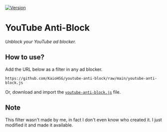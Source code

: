 [![Version](https://img.shields.io/badge/version-1.0-green)](https://github.com/KaioHSG/youtube-anti-block/raw/main/youtube-anti-block.txt)

# YouTube Anti-Block

*Unblock your YouTube ad blocker.*

## How to use?

Add the URL below as a filter in any ad blocker.

```
https://github.com/KaioHSG/youtube-anti-block/raw/main/youtube-anti-block.js
```

Or, download and import the [`youtube-anti-block.js`](https://github.com/KaioHSG/youtube-anti-block/releases/latest) file.

## Note

This filter wasn't made by me, in fact I don't even know who created it. I just modified it and made it available.
